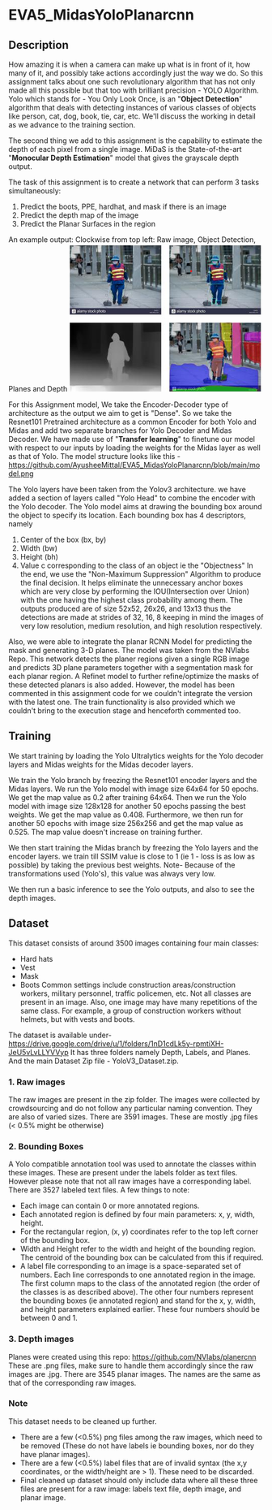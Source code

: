 # EVA5_MidasYoloPlanarcnn

## Description 
How amazing it is when a camera can make up what is in front of it, how many of it, and possibly take actions accordingly just the way we do. So this assignment talks about one such revolutionary algorithm that has not only made all this possible but that too with brilliant precision - YOLO Algorithm. Yolo which stands for - You Only Look Once, is an "**Object Detection**" algorithm that deals with detecting instances of various classes of objects like person, cat, dog, book, tie, car, etc. We'll discuss the working in detail as we advance to the training section. 

The second thing we add to this assignment is the capability to estimate the depth of each pixel from a single image. MiDaS is the State-of-the-art "**Monocular Depth Estimation**" model that gives the grayscale depth output. 

The task of this assignment is to create a network that can perform 3 tasks simultaneously:
1. Predict the boots, PPE, hardhat, and mask if there is an image
2. Predict the depth map of the image
3. Predict the Planar Surfaces in the region

An example output:
Clockwise from top left: Raw image, Object Detection, Planes and Depth
![](https://github.com/AyusheeMittal/EVA5_MidasYoloPlanarcnn/blob/main/output.png)

For this Assignment model, We take the Encoder-Decoder type of architecture as the output we aim to get is "Dense". So we take the Resnet101 Pretrained architecture as a common Encoder for both Yolo and Midas and add two separate branches for Yolo Decoder and Midas Decoder. We have made use of "**Transfer learning**" to finetune our model with respect to our inputs by loading the weights for the Midas layer as well as that of Yolo. The model structure looks like this - https://github.com/AyusheeMittal/EVA5_MidasYoloPlanarcnn/blob/main/model.png

The Yolo layers have been taken from the Yolov3 architecture. we have added a section of layers called "Yolo Head" to combine the encoder with the Yolo decoder. The Yolo model aims at drawing the bounding box around the object to specify its location. Each bounding box has 4 descriptors, namely 
1. Center of the box (bx, by)
2. Width (bw)
3. Height (bh)
4. Value c corresponding to the class of an object ie the "Objectness"
In the end, we use the "Non-Maximum Suppression" Algorithm to produce the final decision. It helps eliminate the unnecessary anchor boxes which are very close by performing the IOU(Intersection over Union) with the one having the highest class probability among them.
The outputs produced are of size 52x52, 26x26, and 13x13 thus the detections are made at strides of 32, 16, 8 keeping in mind the images of very low resolution, medium resolution, and high resolution respectively.

Also, we were able to integrate the planar RCNN Model for predicting the mask and generating 3-D planes. The model was taken from the NVlabs Repo. This network detects the planer regions given a single RGB image and predicts 3D plane parameters together with a segmentation mask for each planar region. A Refinet model to further refine/optimize the masks of these detected planars is also added.  However, the model has been commented in this assignment code for we couldn't integrate the version with the latest one. The train functionality is also provided which we couldn't bring to the execution stage and henceforth commented too. 

## Training
We start training by loading the Yolo Ultralytics weights for the Yolo decoder layers and Midas weights for the Midas decoder layers. 

We train the Yolo branch by freezing the Resnet101 encoder layers and the Midas layers. We run the Yolo model with image size 64x64 for 50 epochs. We get the map value as 0.2 after training 64x64. Then we run the Yolo model with image size 128x128 for another 50 epochs passing the best weights. We get the map value as 0.408. Furthermore, we then run for another 50 epochs with image size 256x256 and get the map value as 0.525. The map value doesn't increase on training further.

We then start training the Midas branch by freezing the Yolo layers and the encoder layers. we train till SSIM value is close to 1 (ie 1 - loss is as low as possible) by taking the previous best weights. Note- Because of the transformations used (Yolo's), this value was always very low. 

We then run a basic inference to see the Yolo outputs, and also to see the depth images.

## Dataset
This dataset consists of around 3500 images containing four main classes:
* Hard hats
* Vest
* Mask
* Boots
Common settings include construction areas/construction workers, military personnel, traffic policemen, etc.
Not all classes are present in an image. Also, one image may have many repetitions of the same class.
For example, a group of construction workers without helmets, but with vests and boots.

The dataset is available under- https://drive.google.com/drive/u/1/folders/1nD1cdLk5y-rpmtiXH-JeU5vLvLLYVVyp
It has three folders namely Depth, Labels, and Planes. And the main Dataset Zip file - YoloV3_Dataset.zip.

### 1. Raw images
The raw images are present in the zip folder. The images were collected by crowdsourcing and do not follow any particular naming convention.
They are also of varied sizes. There are 3591 images.
These are mostly .jpg files (< 0.5% might be otherwise)

### 2. Bounding Boxes
A Yolo compatible annotation tool was used to annotate the classes within these images.
These are present under the labels folder as text files. However please note that not all raw images have a corresponding label. There are 3527 labeled text files. A few things to note:
* Each image can contain 0 or more annotated regions.
* Each annotated region is defined by four main parameters: x, y, width, height.
* For the rectangular region, (x, y) coordinates refer to the top left corner of the bounding box.
* Width and Height refer to the width and height of the bounding region. The centroid of the bounding box can be calculated from this if required.
* A label file corresponding to an image is a space-separated set of numbers. Each line corresponds to one annotated region in the image.
The first column maps to the class of the annotated region (the order of the classes is as described above). The other four numbers represent the bounding boxes (ie annotated region) and stand for the x, y, width, and height parameters explained earlier. These four numbers should be between 0 and 1.

### 3. Depth images
Planes were created using this repo:
https://github.com/NVlabs/planercnn
These are .png files, make sure to handle them accordingly since the raw images are .jpg. There are 3545 planar images. The names are the same as that of the corresponding raw images.

### Note
This dataset needs to be cleaned up further.
* There are a few (<0.5%) png files among the raw images, which need to be removed (These do not have labels ie bounding boxes, nor do they have planar images).
* There are a few (<0.5%) label files that are of invalid syntax (the x,y coordinates, or the width/height are > 1). These need to be discarded.
* Final cleaned up dataset should only include data where all these three files are present for a raw image: labels text file, depth image, and planar image.
